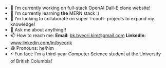 





- 🔭 I’m currently working on full-stack OpenAI Dall-E clone website! 
- 🌱 I’m currently learning **the** MERN stack :)
- 👯 I’m looking to collaborate on super ✨cool✨ projects to expand my knowledge! 
- 💬 Ask me about anything!! 
- 📫 How to reach me: **Email**: bk.byeori.kim@gmail.com **LinkedIn**: www.linkedin.com/in/byeorik
- 😄 Pronouns: he/him
- ⚡ Fun fact: I'm a third-year Computer Science student at the University of British Columbia!

